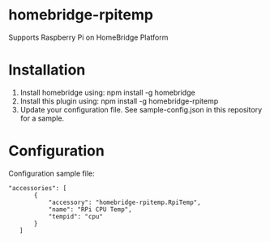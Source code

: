 # homebridge-rpitemp

Supports Raspberry Pi on HomeBridge Platform

# Installation

1. Install homebridge using: npm install -g homebridge
2. Install this plugin using: npm install -g homebridge-rpitemp
3. Update your configuration file. See sample-config.json in this repository for a sample. 

# Configuration


Configuration sample file:

 ```
"accessories": [
        {
            "accessory": "homebridge-rpitemp.RpiTemp",
            "name": "RPi CPU Temp",
            "tempid": "cpu"
        }
    ]

```

